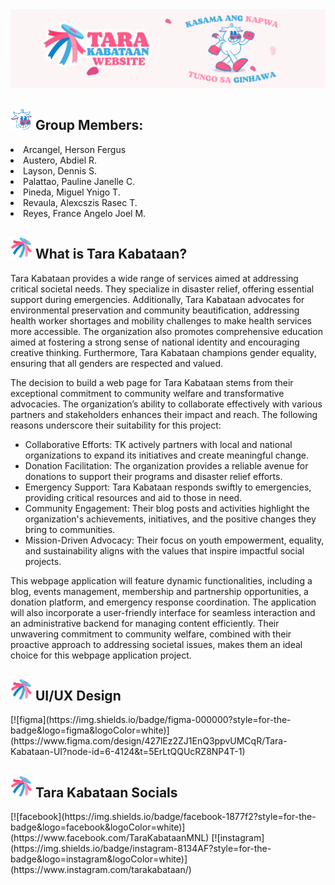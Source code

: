 <img src="https://github.com/afgeloo/TK-Website/blob/main/BANNER.gif">

<h2><img height=35 width=35 src="https://github.com/afgeloo/TK-Website/blob/main/tkmascot.png"> Group Members: </h2> 
<li> Arcangel, Herson Fergus </li> 
<li> Austero, Abdiel R. </li> 
<li> Layson, Dennis S. </li> 
<li> Palattao, Pauline Janelle C. </li> 
<li> Pineda, Miguel Ynigo T. </li> 
<li> Revaula, Alexcszis Rasec T. </li> 
<li> Reyes, France Angelo Joel M. </li> 

<h2> <img height=35 width=35 src="https://github.com/afgeloo/TK-Website/blob/main/tk%20sipa.png"> What is Tara Kabataan? </h2>
Tara Kabataan provides a wide range of services aimed at addressing critical societal needs. They specialize in disaster relief, offering essential support during emergencies. Additionally, Tara Kabataan advocates for environmental preservation and community beautification, addressing health worker shortages and mobility challenges to make health services more accessible. The organization also promotes comprehensive education aimed at fostering a strong sense of national identity and encouraging creative thinking. Furthermore, Tara Kabataan champions gender equality, ensuring that all genders are respected and valued.

The decision to build a web page for Tara Kabataan stems from their exceptional commitment to community welfare and transformative advocacies. The organization’s ability to collaborate effectively with various partners and stakeholders enhances their impact and reach. The following reasons underscore their suitability for this project:
- Collaborative Efforts: TK actively partners with local and national organizations to expand its initiatives and create meaningful change.
- Donation Facilitation: The organization provides a reliable avenue for donations to support their programs and disaster relief efforts.
- Emergency Support: Tara Kabataan responds swiftly to emergencies, providing critical resources and aid to those in need.
- Community Engagement: Their blog posts and activities highlight the organization's achievements, initiatives, and the positive changes they bring to communities.
- Mission-Driven Advocacy: Their focus on youth empowerment, equality, and sustainability aligns with the values that inspire impactful social projects.

This webpage application will feature dynamic functionalities, including a blog, events management, membership and partnership opportunities, a donation platform, and emergency response coordination. The application will also incorporate a user-friendly interface for seamless interaction and an administrative backend for managing content efficiently. Their unwavering commitment to community welfare, combined with their proactive approach to addressing societal issues, makes them an ideal choice for this webpage application project.

<h2> <img height=35 width=35 src="https://github.com/afgeloo/TK-Website/blob/main/tk%20sipa.png"> UI/UX Design </h2>
[![figma](https://img.shields.io/badge/figma-000000?style=for-the-badge&logo=figma&logoColor=white)](https://www.figma.com/design/427lEz2ZJ1EnQ3ppvUMCqR/Tara-Kabataan-UI?node-id=6-4124&t=5ErLtQQUcRZ8NP4T-1)

<h2> <img height=35 width=35 src="https://github.com/afgeloo/TK-Website/blob/main/tk%20sipa.png"> Tara Kabataan Socials </h2>
[![facebook](https://img.shields.io/badge/facebook-1877f2?style=for-the-badge&logo=facebook&logoColor=white)](https://www.facebook.com/TaraKabataanMNL)
[![instagram](https://img.shields.io/badge/instagram-8134AF?style=for-the-badge&logo=instagram&logoColor=white)](https://www.instagram.com/tarakabataan/)






